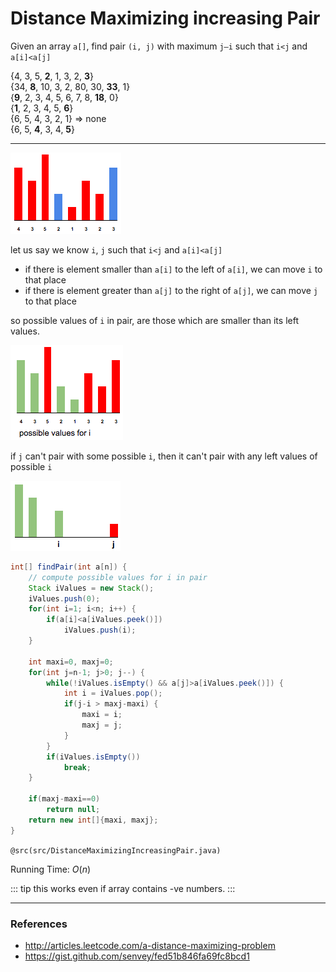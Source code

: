 # Distance Maximizing increasing Pair

Given an array `a[]`, find pair `(i, j)` with maximum `j–i` such that `i<j` and `a[i]<a[j]`

{4, 3, 5, **2**, 1, 3, 2, **3**}  
{34, **8**, 10, 3, 2, 80, 30, **33**, 1}  
{**9**, 2, 3, 4, 5, 6, 7, 8, **18**, 0}  
{**1**, 2, 3, 4, 5, **6**}  
{6, 5, 4, 3, 2, 1} => none  
{6, 5, **4**, 3, 4, **5**}

---

![max_dist_pair1.png](files/max_dist_pair1.png)

let us say we know `i`, `j` such that `i<j` and `a[i]<a[j]`
* if there is element smaller than `a[i]` to the left of `a[i]`, we can move `i` to that place
* if there is element greater than `a[j]` to the right of `a[j]`, we can move `j` to that place

so possible values of `i` in pair, are those which are smaller than its left values.

![max_dist_pair2.png](files/max_dist_pair2.png)

if `j` can't pair with some possible `i`, then it can't pair with any left values of possible `i` 

![max_dist_pair3.png](files/max_dist_pair3.png)

```java
int[] findPair(int a[n]) {
    // compute possible values for i in pair
    Stack iValues = new Stack();
    iValues.push(0);
    for(int i=1; i<n; i++) {
        if(a[i]<a[iValues.peek()])
            iValues.push(i);
    }

    int maxi=0, maxj=0;
    for(int j=n-1; j>0; j--) {
        while(!iValues.isEmpty() && a[j]>a[iValues.peek()]) {
            int i = iValues.pop();
            if(j-i > maxj-maxi) {
                maxi = i;
                maxj = j;
            }
        }
        if(iValues.isEmpty())
            break;
    }
    
    if(maxj-maxi==0)
        return null;
    return new int[]{maxi, maxj};
}
```

`@src(src/DistanceMaximizingIncreasingPair.java)`

Running Time: $O(n)$

::: tip
this works even if array contains -ve numbers.
:::

---

### References

* <http://articles.leetcode.com/a-distance-maximizing-problem>
* <https://gist.github.com/senvey/fed51b846fa69fc8bcd1>
